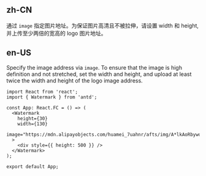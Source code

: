 ## zh-CN

通过 `image` 指定图片地址。为保证图片高清且不被拉伸，请设置 width 和 height, 并上传至少两倍的宽高的 logo 图片地址。

## en-US

Specify the image address via `image`. To ensure that the image is high definition and not stretched, set the width and height, and upload at least twice the width and height of the logo image address.
```tsx
import React from 'react';
import { Watermark } from 'antd';

const App: React.FC = () => (
  <Watermark
    height={30}
    width={130}
    image="https://mdn.alipayobjects.com/huamei_7uahnr/afts/img/A*lkAoRbywo0oAAAAAAAAAAAAADrJ8AQ/original"
  >
    <div style={{ height: 500 }} />
  </Watermark>
);

export default App;
```
